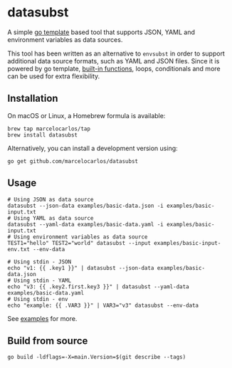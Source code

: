 # datasubst

A simple [go template](https://golang.org/pkg/text/template/) based tool that supports JSON, YAML and environment variables as data sources.

This tool has been written as an alternative to `envsubst` in order to support additional data source formats, such as YAML and JSON files. Since it is powered by go template, [built-in functions](https://golang.org/pkg/text/template/#hdr-Functions), loops, conditionals and more can be used for extra flexibility.

## Installation

On macOS or Linux, a Homebrew formula is available:

```shell
brew tap marcelocarlos/tap
brew install datasubst
```

Alternatively, you can install a development version using:

```shell
go get github.com/marcelocarlos/datasubst
```

## Usage

```shell
# Using JSON as data source
datasubst --json-data examples/basic-data.json -i examples/basic-input.txt
# Using YAML as data source
datasubst --yaml-data examples/basic-data.yaml -i examples/basic-input.txt
# Using environment variables as data source
TEST1="hello" TEST2="world" datasubst --input examples/basic-input-env.txt --env-data

# Using stdin - JSON
echo "v1: {{ .key1 }}" | datasubst --json-data examples/basic-data.json
# Using stdin - YAML
echo "v3: {{ .key2.first.key3 }}" | datasubst --yaml-data examples/basic-data.yaml
# Using stdin - env
echo "example: {{ .VAR3 }}" | VAR3="v3" datasubst --env-data
```

See [examples](./examples/) for more.

## Build from source

```shell
go build -ldflags=-X=main.Version=$(git describe --tags)
```
